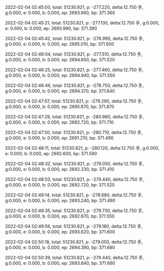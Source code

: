 2022-02-04 02:45:00, total: 51230.821, p: -277.220, delta:12.750 手, g:0.000, e: 0.000, b: 0.000, ep: 2693.660, bp: 371.360

2022-02-04 02:45:21, total: 51230.821, p: -277.130, delta:12.750 手, g:0.000, e: 0.000, b: 0.000, ep: 2693.990, bp: 371.390

2022-02-04 02:45:42, total: 51230.821, p: -276.990, delta:12.750 手, g:0.000, e: 0.000, b: 0.000, ep: 2695.010, bp: 371.500

2022-02-04 02:46:04, total: 51230.821, p: -277.510, delta:12.750 手, g:0.000, e: 0.000, b: 0.000, ep: 2694.650, bp: 371.520

2022-02-04 02:46:25, total: 51230.821, p: -277.460, delta:12.750 手, g:0.000, e: 0.000, b: 0.000, ep: 2694.940, bp: 371.550

2022-02-04 02:46:46, total: 51230.821, p: -278.750, delta:12.750 手, g:0.000, e: 0.000, b: 0.000, ep: 2694.370, bp: 371.640

2022-02-04 02:47:07, total: 51230.821, p: -279.290, delta:12.750 手, g:0.000, e: 0.000, b: 0.000, ep: 2695.670, bp: 371.870

2022-02-04 02:47:29, total: 51230.821, p: -280.960, delta:12.750 手, g:0.000, e: 0.000, b: 0.000, ep: 2692.720, bp: 371.710

2022-02-04 02:47:50, total: 51230.821, p: -280.710, delta:12.750 手, g:0.000, e: 0.000, b: 0.000, ep: 2691.210, bp: 371.490

2022-02-04 02:48:11, total: 51230.821, p: -280.120, delta:12.750 手, g:0.000, e: 0.000, b: 0.000, ep: 2692.600, bp: 371.590

2022-02-04 02:48:32, total: 51230.821, p: -279.050, delta:12.750 手, g:0.000, e: 0.000, b: 0.000, ep: 2692.230, bp: 371.410

2022-02-04 02:48:53, total: 51230.821, p: -279.440, delta:12.750 手, g:0.000, e: 0.000, b: 0.000, ep: 2692.720, bp: 371.520

2022-02-04 02:49:14, total: 51230.821, p: -278.680, delta:12.750 手, g:0.000, e: 0.000, b: 0.000, ep: 2693.240, bp: 371.490

2022-02-04 02:49:35, total: 51230.821, p: -279.730, delta:12.750 手, g:0.000, e: 0.000, b: 0.000, ep: 2692.670, bp: 371.550

2022-02-04 02:49:56, total: 51230.821, p: -279.180, delta:12.750 手, g:0.000, e: 0.000, b: 0.000, ep: 2693.620, bp: 371.600

2022-02-04 02:50:18, total: 51230.821, p: -279.050, delta:12.750 手, g:0.000, e: 0.000, b: 0.000, ep: 2694.390, bp: 371.680

2022-02-04 02:50:39, total: 51230.821, p: -279.440, delta:12.750 手, g:0.000, e: 0.000, b: 0.000, ep: 2693.840, bp: 371.660